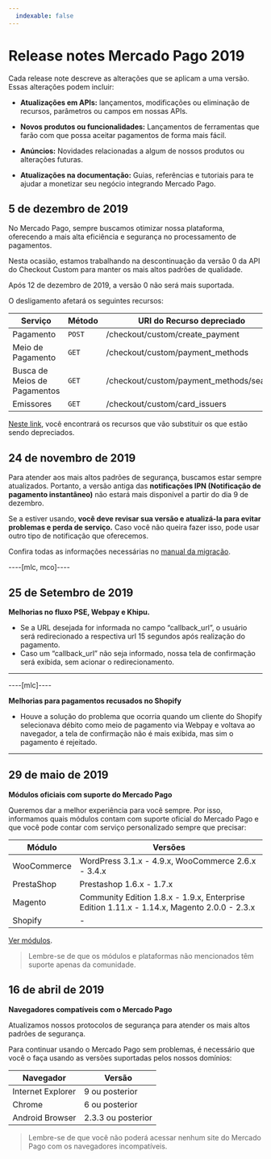 ```yaml
---
  indexable: false
---
```

# Release notes Mercado Pago 2019

Cada release note descreve as alterações que se aplicam a uma versão. Essas alterações podem incluir:

- **Atualizações em APIs:** lançamentos, modificações ou eliminação de recursos, parâmetros ou campos em nossas APIs.

- **Novos produtos ou funcionalidades:** Lançamentos de ferramentas que farão com que possa aceitar pagamentos de forma mais fácil.

- **Anúncios:** Novidades relacionadas a algum de nossos produtos ou alterações futuras.

- **Atualizações na documentação:** Guias, referências e tutoriais para te ajudar a monetizar seu negócio integrando Mercado Pago.

## 5 de dezembro de 2019

No Mercado Pago, sempre buscamos otimizar nossa plataforma, oferecendo a mais alta eficiência e segurança no processamento de pagamentos.

Nesta ocasião, estamos trabalhando na descontinuação da versão 0 da API do Checkout Custom para manter os mais altos padrões de qualidade.

Após 12 de dezembro de 2019, a versão 0 não será mais suportada.

O desligamento afetará os seguintes recursos:

| Serviço                     | Método | URI do Recurso depreciado                |
|-----------------------------|--------|------------------------------------------|
| Pagamento                   | `POST` | /checkout/custom/create_payment          |
| Meio de Pagamento           | `GET`  | /checkout/custom/payment_methods         |
| Busca de Meios de Pagamentos| `GET`  | /checkout/custom/payment_methods/search  |
| Emissores                   | `GET`  | /checkout/custom/card_issuers            |

[Neste link](https://www.mercadopago.com.br/developers/pt/guides/payments/api/introduction), você encontrará os recursos que vão substituir os que estão sendo depreciados.

## 24 de novembro de 2019

Para atender aos mais altos padrões de segurança, buscamos estar sempre atualizados. Portanto, a versão antiga das **notificações IPN (Notificação de pagamento instantâneo)** não estará mais disponível a partir do dia 9 de dezembro.

Se a estiver usando, **você deve revisar sua versão e atualizá-la para evitar problemas e perda de serviço.** Caso você não queira fazer isso, pode usar outro tipo de notificação que oferecemos. 

Confira todas as informações necessárias no [manual da migração](https://www.mercadopago.com.br/developers/pt/guides/changelog/migration-guides/ipn-ow-guide).

----[mlc, mco]----

## 25 de Setembro de 2019

**Melhorias no fluxo PSE, Webpay e Khipu.**

- Se a URL desejada for informada no campo “callback_url”, o usuário será redirecionado a respectiva url 15 segundos após realização do pagamento.
- Caso um “callback_url” não seja informado, nossa tela de confirmação será exibida, sem acionar o redirecionamento.

------------
----[mlc]----

**Melhorias para pagamentos recusados no Shopify**

- Houve a solução do problema que ocorria quando um cliente do Shopify selecionava débito como meio de pagamento via Webpay e voltava ao navegador, a tela de confirmação não é mais exibida, mas sim o pagamento é rejeitado.

------------

## 29 de maio de 2019

**Módulos oficiais com suporte do Mercado Pago**

Queremos dar a melhor experiência para você sempre. Por isso, informamos quais módulos contam com suporte oficial do Mercado Pago e que você pode contar com serviço personalizado sempre que precisar:  

| Módulo                  | Versões                                                                                     |
|-------------------------|---------------------------------------------------------------------------------------------|
| WooCommerce             | WordPress 3.1.x - 4.9.x, WooCommerce 2.6.x - 3.4.x                                          | 
| PrestaShop              | Prestashop 1.6.x - 1.7.x                                                                    |
| Magento                 | Community Edition 1.8.x - 1.9.x, Enterprise Edition 1.11.x - 1.14.x, Magento 2.0.0 - 2.3.x  | 
| Shopify                 | -                                                                                           |

[Ver módulos](https://www.mercadopago.com.ar/developers/pt/plugins_sdks).

> Lembre-se de que os módulos e plataformas não mencionados têm suporte apenas da comunidade. 


## 16 de abril de 2019

**Navegadores compatíveis com o Mercado Pago**

Atualizamos nossos protocolos de segurança para atender os mais altos padrões de segurança.

Para continuar usando o Mercado Pago sem problemas, é necessário que você o faça usando as versões suportadas pelos nossos domínios:


| Navegador               | Versão             |
|-------------------------|--------------------|
| Internet Explorer       | 9 ou posterior     | 
| Chrome                  | 6 ou posterior     |
| Android Browser         | 2.3.3 ou posterior | 


> Lembre-se de que você não poderá acessar nenhum site do Mercado Pago com os navegadores incompatíveis.

